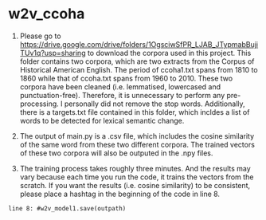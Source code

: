 # w2v_ccoha

1. Please go to https://drive.google.com/drive/folders/1OgsciwSfPR_LJAB_JTypmabBujiTUv1q?usp=sharing to download the corpora used in this project. This folder contains two corpora, which are two extracts from the Corpus of Historical American English. The period of ccoha1.txt spans from 1810 to 1860 while that of ccoha.txt spans from 1960 to 2010. These two corpora have been cleaned (i.e. lemmatised, lowercased and punctuation-free). Therefore, it is unnecessary to perform any pre-processing. I personally did not remove the stop words. Additionally, there is a targets.txt file contained in this folder, which incldes a list of words to be detected for lexical semantic change. 

2. The output of main.py is a .csv file, which includes the cosine similarity of the same word from these two different corpora. The trained vectors of these two corpora will also be outputed in the .npy files.

3. The training process takes roughly three minutes. And the results may vary because each time you run the code, it trains the vectors from the scratch. If you want the results (i.e. cosine similarity) to be consistent, please place a hashtag in the beginning of the code in line 8.

```
line 8: #w2v_model1.save(outpath)
```
